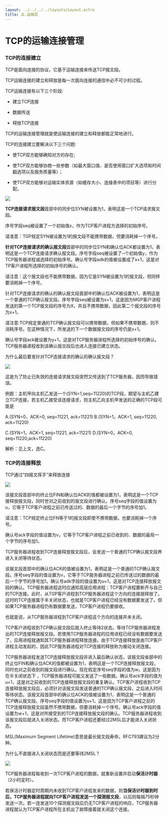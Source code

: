 ```yaml
---
layout: ../../../../layouts/Layout.astro
title: 五.运输层
---
```


# TCP的运输连接管理

### TCP的连接建立

TCP是面向连接的协议，它基于运输连接来传送TCP报文段。

TCP运输连接的建立和释放是每一次面向连接的通信中必不可少的过程。

TCP运输连接有以下三个阶段:

- 建立TCP连接

- 数据传送

- 释放TCP连接

TCP的运输连接管理就是使运输连接的建立和释放都能正常地进行。

TCP的连接建立要解决以下三个问题:

- 使TCP双方能够确知对方的存在;

- 使TCP双方能够协商一些参数（如最大窗口值、是否使用窗口扩大选项和时间戳选项以及服务质量等）；

- 使TCP双方能够对运输实体资源（如缓存大小、连接表中的项目等）进行分配。

![](https://img.0pt.im/computernet/5-8/5-8-1.png)

**TCP连接请求报文段**首部中的同步位SYN被设置为1，表明这是一个TCP请求报文段。

序号字段seq被设置了一个初始值x，作为TCP客户进程方选择的初始序号。

请准意：TGP规定SYN被设置为1的报文段不能携带数据，但要消耗掉一个序号。

**针对TCP连接请求的确认报文段**首部中的同步位SYN和确认位ACK都设置为1，表明这是一个TCP连接请求确认报文段。序号字段seq被设置了─个初始值y，作为TCP服务器进程诚选择的初始序号。确认号字段adk的值被设置成了x+1，这是对TP客户进程所选择的初始序号的确认。

请注意：这个报文段也不能携带数据，因为它是SYN被设置为1的报文段，但同样要消耗掉一个序号。

针对TCP连接请求的确认的确认报文段首部中的确认位ACK被设置为1，表明这是一个普通的TCP确认报文段。序号字段seq被设置为x+1，这是因为MGP客户进程发送的第一个TCP报文段的序号为X，并且不携带数据，因此第二个报文段的序号为x+1。

请注意:TCP规定普通的TCP确认报文段可以携带数据，但如果不携带数据，则不消耗序号。在这种情况下，所发送的下一个数据报文段的序号仍是x+1。

确认号字段ack被设置为y+1，这是对TCP服务器进程所选择的初始序号的确认。TCP服务器递程收到该确认报文段后也进入连接已建立状态。

为什么最后要发针对TCP连接请求的确认的确认报文段？

![](https://img.0pt.im/computernet/5-8/5-8-2.png)

这是为了防止已失效的连接请求报文段突然又传送到了TCP服务器，因而导致错误。

例题：主机甲向主机乙发送一个(SYN=1,seq=11220)的TCP段，期望与主机乙建立TCP连接，若主机乙接受该连接请求，则主机乙向主机甲发送的正确的TCP段可能是

A.(SYN=0，ACK=0, seq=11221, ack=11221)    B.(SYN=1，ACK=1, seq=11220, ack=11220)

C.(SYN=1，ACK=1, seq=11221, ack=11221)    D.(SYN=0，ACK=0, seq=11220,ack=11220)

解析：见上文，选C。

### TCP的连接释放

TCP通过“四报文挥手”来释放连接

![](https://img.0pt.im/computernet/5-8/5-8-3.png)

该报文段首部中的终止位FIN和确认位ACK的值都被设置为1，表明这是一个TCP接释放报文段，同时世对之前收到的报文段进行确认。序号seq字段的值设置为u，它等于TCP客户进程之前已传送过的、数据的最后一个字节的序号加1。

请注意：TCP规定终止位FN等于1的报文段即使不携带数据，也要消耗掉一个序号。

确认号ack字段的值设置为v，它等于TCP客户进程之前已收到的、数据的最局一个字节的序号加1。

TCP服务器进程收到TCP连接释放报文段后，会发送一个普通的TCP确认报文段养进入关闭等待状态。

该报文段首部中的确认位ACK的值被设置为1，表明这是一个普通的TCP确认报文段。序号seq字段的值设置为v，它等于TCP服务器进程之前已传送过的数据的最后一个字节的序号加1。确认号adk字段的值设置为u+1，这是对TCP连接释放报文段的确认。TCP服务器进程这时应通知高层应用进程：TCP客户进程要断开与自己的TCP连接。此时，从TGP客户进程到TCP服务器进程这个方向的连接就释放了。这时的TCP连接属于半关闭状态，也就是TCP客户进程已经没有数据要发送了。但如果TCP服务器进程仍有数据要发送，TCP客户进程仍要接收。

也就是说，从TCP服务器进程到TCP客户进程这个方向的连接并未关闭。

TCP客户进程收到TCP确认报文段后就入终止等待2状态。等待TCP服务器进程发出的TCP连接释放报文段。若使用TCP服务器进程的应用进程已经没有数据要发送了，应用进程就通知其TCP服务器进程释放连接。由于TCP连接释放是由TCP客户进程主动发起的，因此TCP服务器进程对TCP连接的释放称为被动关闭连接。

TCP服务器进程发送TCP连接释放报文段并进入最后确认状态。该报文段省部中的终止位FIN和确认位ACK的值都被设置为1，表明这是一个TCP连接释放报文段，同时也对之前收到的报文段进行确认。现在假定序号seq字段的值为w。这是因为在半关闭状态下 ，TCP服务器进程可能又发送了一些数据。确认号ack字段的值为u+1，这是对之前收到的TCP连接释放报文段的重复确认。TCP客户进程收到TCP连接释放报文段后，必须针对该报文段发送普通的TCP确认报文段，之后进入时间等待状态。该报文段首部中的确认位ACK的值被设置为1，表明这是一个普通的TCP确认报文段。序号seq字段的值设置为u+1，这是因为TCP客户进程之前的TCP连接释放报文段虽然不携带数据，但要消耗掉一个序号。确认号ack字段的值设置为w+1，这是对所接受到的TCP连接释放报文段的确认。TCP服务器进程收到该报文段后就进入关闭状态。而TCP客户进程还要经过2MSL后才能进入关闭状态。

MSL(Maximum Segment Lifetime)意思是最长报文段寿命，RFC793建议为2分种。

为什么不直接进入关闭状态而是还要等待2MSL？

![](https://img.0pt.im/computernet/5-8/5-8-4.png)

TCP服务器进程每收到一次TCP客户进程的数据，就重新设置并启动**保活计时器**（2小时定时）。

若保活计时器定时周期内未收到TCP客户进程发来的数据，则**当保活计时器到时后，TCP服务器进程就向TCP客户进程发送一个探测报文段**，以后则每隔75秒钟发送一次。若一连发送10个探测报文段后仍无TCP客户进程的响应，TCP服务器进程就认为TCP客户进程所在主机出了故障接着就关闭这个连接。
